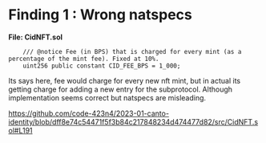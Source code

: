 # Finding 1 : Wrong natspecs

**File: CidNFT.sol**
```
    /// @notice Fee (in BPS) that is charged for every mint (as a percentage of the mint fee). Fixed at 10%.
    uint256 public constant CID_FEE_BPS = 1_000;
```
Its says here, fee would charge for every new nft mint, but in actual its getting charge for adding a new entry for the subprotocol. Although implementation seems correct but natspecs are misleading.

https://github.com/code-423n4/2023-01-canto-identity/blob/dff8e74c54471f5f3b84c217848234d474477d82/src/CidNFT.sol#L191
